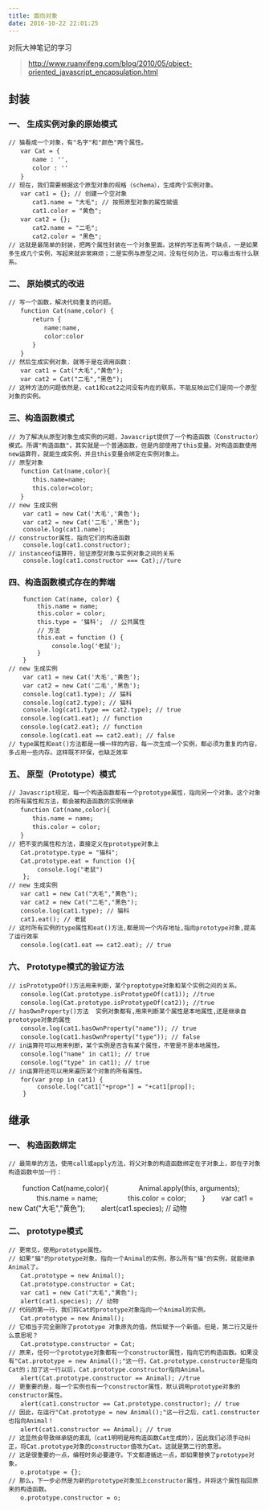 ```yaml
---
title: 面向对象
date: 2016-10-22 22:01:25
---
```

对阮大神笔记的学习
> http://www.ruanyifeng.com/blog/2010/05/object-oriented_javascript_encapsulation.html
 
## 封装

###	一、 生成实例对象的原始模式
	// 猫看成一个对象，有"名字"和"颜色"两个属性。
	　　var Cat = {
	　　　　name : '',
	　　　　color : ''
	　　} 
	// 现在，我们需要根据这个原型对象的规格（schema），生成两个实例对象。
	　　var cat1 = {}; // 创建一个空对象
	　　　　cat1.name = "大毛"; // 按照原型对象的属性赋值
	　　　　cat1.color = "黄色";
	　　var cat2 = {};
	　　　　cat2.name = "二毛";
	　　　　cat2.color = "黑色";
	// 这就是最简单的封装，把两个属性封装在一个对象里面。这样的写法有两个缺点，一是如果多生成几个实例，写起来就非常麻烦；二是实例与原型之间，没有任何办法，可以看出有什么联系。


###	 二、 原始模式的改进
	// 写一个函数，解决代码重复的问题。
	　　function Cat(name,color) {
	　　　　return {
	　　　　　　name:name,
	　　　　　　color:color
	　　　　}
	　　}
	// 然后生成实例对象，就等于是在调用函数：
	　　var cat1 = Cat("大毛","黄色");
	　　var cat2 = Cat("二毛","黑色");
	// 这种方法的问题依然是，cat1和cat2之间没有内在的联系，不能反映出它们是同一个原型对象的实例。

###	 三、构造函数模式
	// 为了解决从原型对象生成实例的问题，Javascript提供了一个构造函数（Constructor）模式。所谓"构造函数"，其实就是一个普通函数，但是内部使用了this变量。对构造函数使用new运算符，就能生成实例，并且this变量会绑定在实例对象上。
	// 原型对象
	　　function Cat(name,color){
	　　　　this.name=name;
	　　　　this.color=color;
	　　}
	// new 生成实例
		var cat1 = new Cat('大毛','黄色');
		var cat2 = new Cat('二毛','黑色');
		console.log(cat1.name);
	// constructor属性，指向它们的构造函数
		console.log(cat1.constructor);
	// instanceof运算符，验证原型对象与实例对象之间的关系
		console.log(cat1.constructor === Cat);//ture

###	 四、构造函数模式存在的弊端
		function Cat(name, color) {
			this.name = name;
			this.color = color;
			this.type = '猫科';  // 公共属性
			// 方法
			this.eat = function () {
				console.log('老鼠');
			}
		}
	// new 生成实例
		var cat1 = new Cat('大毛','黄色');
		var cat2 = new Cat('二毛','黑色');
		console.log(cat1.type); // 猫科
		console.log(cat2.type); // 猫科
		console.log(cat1.type == cat2.type); // true
	　　console.log(cat1.eat); // function
	　　console.log(cat2.eat); // function
	　　console.log(cat1.eat == cat2.eat); // false
	// type属性和eat()方法都是一模一样的内容，每一次生成一个实例，都必须为重复的内容，多占用一些内存。这样既不环保，也缺乏效率

###	 五、 原型（Prototype）模式
	// Javascript规定，每一个构造函数都有一个prototype属性，指向另一个对象。这个对象的所有属性和方法，都会被构造函数的实例继承
	　　function Cat(name,color){
	　　　　this.name = name;
	　　　　this.color = color;
	　　}
	// 把不变的属性和方法，直接定义在prototype对象上
	　　Cat.prototype.type = "猫科";
	　　Cat.prototype.eat = function (){
			console.log("老鼠")
		};
	// new 生成实例
	　　var cat1 = new Cat("大毛","黄色");
	　　var cat2 = new Cat("二毛","黑色");
	　　console.log(cat1.type); // 猫科
	　　cat1.eat(); // 老鼠
	// 这时所有实例的type属性和eat()方法,都是同一个内存地址,指向prototype对象,提高了运行效率
	　　console.log(cat1.eat == cat2.eat); // true

###	 六、 Prototype模式的验证方法
	// isPrototypeOf()方法用来判断，某个proptotype对象和某个实例之间的关系。
	　　console.log(Cat.prototype.isPrototypeOf(cat1)); //true
	　　console.log(Cat.prototype.isPrototypeOf(cat2)); //true
	// hasOwnProperty()方法  实例对象都有,用来判断某个属性是本地属性,还是继承自prototype对象的属性
	　　console.log(cat1.hasOwnProperty("name")); // true
	　　console.log(cat1.hasOwnProperty("type")); // false
	// in运算符可以用来判断，某个实例是否含有某个属性，不管是不是本地属性。
	　　console.log("name" in cat1); // true
	　　console.log("type" in cat1); // true
	// in运算符还可以用来遍历某个对象的所有属性。
	　　for(var prop in cat1) { 
			console.log("cat1["+prop+"] = "+cat1[prop]);
		}

## 继承

### 一、 构造函数绑定
	// 最简单的方法，使用call或apply方法，将父对象的构造函数绑定在子对象上，即在子对象构造函数中加一行：
　　function Cat(name,color){
　　　　Animal.apply(this, arguments);
　　　　this.name = name;
　　　　this.color = color;
　　}
　　var cat1 = new Cat("大毛","黄色");
　　alert(cat1.species); // 动物

### 二、 prototype模式
	// 更常见，使用prototype属性。
	// 如果"猫"的prototype对象，指向一个Animal的实例，那么所有"猫"的实例，就能继承Animal了。
	　　Cat.prototype = new Animal();
	　　Cat.prototype.constructor = Cat;
	　　var cat1 = new Cat("大毛","黄色");
	　　alert(cat1.species); // 动物
	// 代码的第一行，我们将Cat的prototype对象指向一个Animal的实例。
	　　Cat.prototype = new Animal();
	// 它相当于完全删除了prototype 对象原先的值，然后赋予一个新值。但是，第二行又是什么意思呢？
	　　Cat.prototype.constructor = Cat;
	// 原来，任何一个prototype对象都有一个constructor属性，指向它的构造函数。如果没有"Cat.prototype = new Animal();"这一行，Cat.prototype.constructor是指向Cat的；加了这一行以后，Cat.prototype.constructor指向Animal。
	　　alert(Cat.prototype.constructor == Animal); //true
	// 更重要的是，每一个实例也有一个constructor属性，默认调用prototype对象的constructor属性。
	　　alert(cat1.constructor == Cat.prototype.constructor); // true
	// 因此，在运行"Cat.prototype = new Animal();"这一行之后，cat1.constructor也指向Animal！
	　　alert(cat1.constructor == Animal); // true
	// 这显然会导致继承链的紊乱（cat1明明是用构造函数Cat生成的），因此我们必须手动纠正，将Cat.prototype对象的constructor值改为Cat。这就是第二行的意思。
	// 这是很重要的一点，编程时务必要遵守。下文都遵循这一点，即如果替换了prototype对象，
	　　o.prototype = {};
	// 那么，下一步必然是为新的prototype对象加上constructor属性，并将这个属性指回原来的构造函数。
	　　o.prototype.constructor = o;
